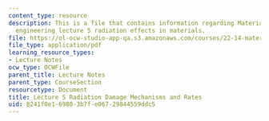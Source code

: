 ```yaml
---
content_type: resource
description: This is a file that contains information regarding Materials in nuclear
  engineering lecture 5 radiation effects in materials.
file: https://ol-ocw-studio-app-qa.s3.amazonaws.com/courses/22-14-materials-in-nuclear-engineering-spring-2015/8241f0e169803b7fe06729844559ddc5_MIT22_14S15_Lecture5.pdf
file_type: application/pdf
learning_resource_types:
- Lecture Notes
ocw_type: OCWFile
parent_title: Lecture Notes
parent_type: CourseSection
resourcetype: Document
title: Lecture 5 Radiation Damage Mechanisms and Rates
uid: 8241f0e1-6980-3b7f-e067-29844559ddc5
---
```

